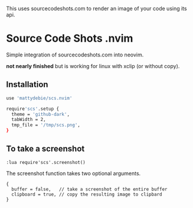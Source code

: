 This uses sourcecodeshots.com to render an image of your code using its api.

# Source Code Shots .nvim
Simple integration of sourcecodeshots.com into neovim.

**not nearly finished** but is working for linux with xclip (or without copy).


## Installation
```bash
use 'mattydebie/scs.nvim'

require'scs'.setup {
  theme = 'github-dark',
  tabWidth = 2,
  tmp_file = '/tmp/scs.png',
}
```

## To take a screenshot
```
:lua require'scs'.screenshot()
```

The screenshot function takes two optional arguments.
```
{
  buffer = false,   // take a screenshot of the entire buffer
  clipboard = true, // copy the resulting image to clipbard
}
```
